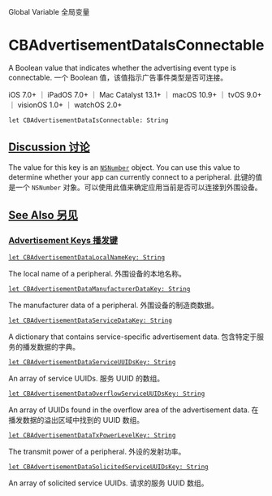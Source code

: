 Global Variable 全局变量

# CBAdvertisementDataIsConnectable

A Boolean value that indicates whether the advertising event type is connectable.
一个 Boolean 值，该值指示广告事件类型是否可连接。

iOS 7.0+ ｜ iPadOS 7.0+ ｜ Mac Catalyst 13.1+ ｜ macOS 10.9+ ｜ tvOS 9.0+ ｜ visionOS 1.0+ ｜ watchOS 2.0+ 

```
let CBAdvertisementDataIsConnectable: String
```



## [Discussion 讨论](https://developer.apple.com/documentation/corebluetooth/cbadvertisementdataisconnectable#Discussion)

The value for this key is an [`NSNumber`](https://developer.apple.com/documentation/foundation/nsnumber) object. You can use this value to determine whether your app can currently connect to a peripheral.
此键的值是一个 `NSNumber` 对象。可以使用此值来确定应用当前是否可以连接到外围设备。



## [See Also 另见](https://developer.apple.com/documentation/corebluetooth/cbadvertisementdataisconnectable#see-also)

### [Advertisement Keys 播发键](https://developer.apple.com/documentation/corebluetooth/cbadvertisementdataisconnectable#Advertisement-Keys)

[`let CBAdvertisementDataLocalNameKey: String`](https://developer.apple.com/documentation/corebluetooth/cbadvertisementdatalocalnamekey)

The local name of a peripheral.
外围设备的本地名称。

[`let CBAdvertisementDataManufacturerDataKey: String`](https://developer.apple.com/documentation/corebluetooth/cbadvertisementdatamanufacturerdatakey)

The manufacturer data of a peripheral.
外围设备的制造商数据。

[`let CBAdvertisementDataServiceDataKey: String`](https://developer.apple.com/documentation/corebluetooth/cbadvertisementdataservicedatakey)

A dictionary that contains service-specific advertisement data.
包含特定于服务的播发数据的字典。

[`let CBAdvertisementDataServiceUUIDsKey: String`](https://developer.apple.com/documentation/corebluetooth/cbadvertisementdataserviceuuidskey)

An array of service UUIDs.
服务 UUID 的数组。

[`let CBAdvertisementDataOverflowServiceUUIDsKey: String`](https://developer.apple.com/documentation/corebluetooth/cbadvertisementdataoverflowserviceuuidskey)

An array of UUIDs found in the overflow area of the advertisement data.
在播发数据的溢出区域中找到的 UUID 数组。

[`let CBAdvertisementDataTxPowerLevelKey: String`](https://developer.apple.com/documentation/corebluetooth/cbadvertisementdatatxpowerlevelkey)

The transmit power of a peripheral.
外设的发射功率。

[`let CBAdvertisementDataSolicitedServiceUUIDsKey: String`](https://developer.apple.com/documentation/corebluetooth/cbadvertisementdatasolicitedserviceuuidskey)

An array of solicited service UUIDs.
请求的服务 UUID 数组。

